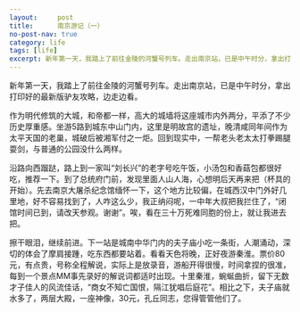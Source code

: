 ```yaml
---
layout:     post
title:      南京游记（一）
no-post-nav: true
category: life
tags: [life]
excerpt: 新年第一天，我踏上了前往金陵的河蟹号列车。走出南京站，已是中午时分，拿出打印好的最新版驴友攻略，边走边看
---
```


新年第一天，我踏上了前往金陵的河蟹号列车。走出南京站，已是中午时分，拿出打印好的最新版驴友攻略，边走边看。

作为明代修筑的大城，和帝都一样，高大的城墙将这座城市内外两分，平添了不少历史厚重感。坐游5路到城东中山门内，这里是明故宫的遗址，晚清咸同年间作为太平天国的老巢，城破后被湘军付之一炬。回到现实中，一帮老头老太太打拳踢腿耍剑，与普通的公园没什么两样。

沿路向西蹓跶，路上到一家叫“刘长兴”的老字号吃午饭，小汤包和香菇包都很好吃，推荐一下。到了总统府门前，发现里面人山人海，心想明后天再来把（杯具的开始）。先去南京大屠杀纪念馆缅怀一下，这个地方比较偏，在城西汉中门外好几里地，好不容易找到了，人咋这么少，我正纳闷呢，一中年大叔把我拦住了，“闭馆时间已到，请改天参观。谢谢”。唉，看在三十万死难同胞的份上，就让我进去把。

擦干眼泪，继续前进。下一站是城南中华门内的夫子庙小吃一条街，人潮涌动，深切的体会了摩肩接踵，吃东西都要站着。看看天色将晚，正好夜游秦淮。票价80元，有点贵，号称全程解说，实际上是放录音，游船开得很慢，时间拿捏的很准，每到一个景点MM事先录好的解说词都适时出现。十里秦淮，蜿蜒曲折，留下无数才子佳人的风流佳话，“商女不知亡国恨，隔江犹唱后庭花”。相比之下，夫子庙就水多了，两层大殿，一座神像，30元，孔丘同志，您得管管他们了。
